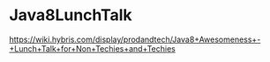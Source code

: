 # Java8LunchTalk
https://wiki.hybris.com/display/prodandtech/Java8+Awesomeness+-+Lunch+Talk+for+Non+Techies+and+Techies
